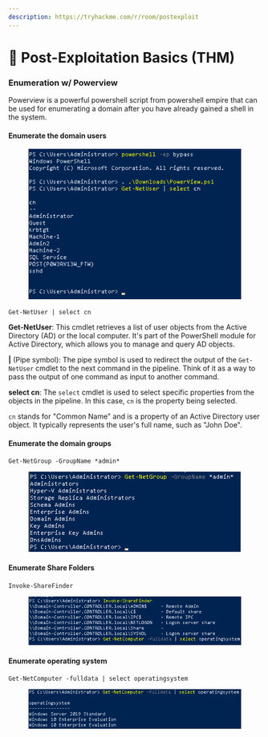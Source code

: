 ```yaml
---
description: https://tryhackme.com/r/room/postexploit
---
```


# 🔋 Post-Exploitation Basics (THM)

### Enumeration w/ Powerview

Powerview is a powerful powershell script from powershell empire that can be used for enumerating a domain after you have already gained a shell in the system.

#### Enumerate the domain users

<figure><img src="../../../.gitbook/assets/image (1031).png" alt=""><figcaption></figcaption></figure>

```
Get-NetUser | select cn
```

**Get-NetUser**: This cmdlet retrieves a list of user objects from the Active Directory (AD) or the local computer. It's part of the PowerShell module for Active Directory, which allows you to manage and query AD objects.

**|** (Pipe symbol): The pipe symbol is used to redirect the output of the `Get-NetUser` cmdlet to the next command in the pipeline. Think of it as a way to pass the output of one command as input to another command.

**select cn**: The `select` cmdlet is used to select specific properties from the objects in the pipeline. In this case, `cn` is the property being selected.

`cn` stands for "Common Name" and is a property of an Active Directory user object. It typically represents the user's full name, such as "John Doe".

#### Enumerate the domain groups

```
Get-NetGroup -GroupName *admin*
```

<figure><img src="../../../.gitbook/assets/image (1032).png" alt=""><figcaption></figcaption></figure>

#### Enumerate Share Folders

```
Invoke-ShareFinder
```

<figure><img src="../../../.gitbook/assets/image (1034).png" alt=""><figcaption></figcaption></figure>

#### Enumerate operating system

```
Get-NetComputer -fulldata | select operatingsystem
```

<figure><img src="../../../.gitbook/assets/image (1033).png" alt=""><figcaption></figcaption></figure>
